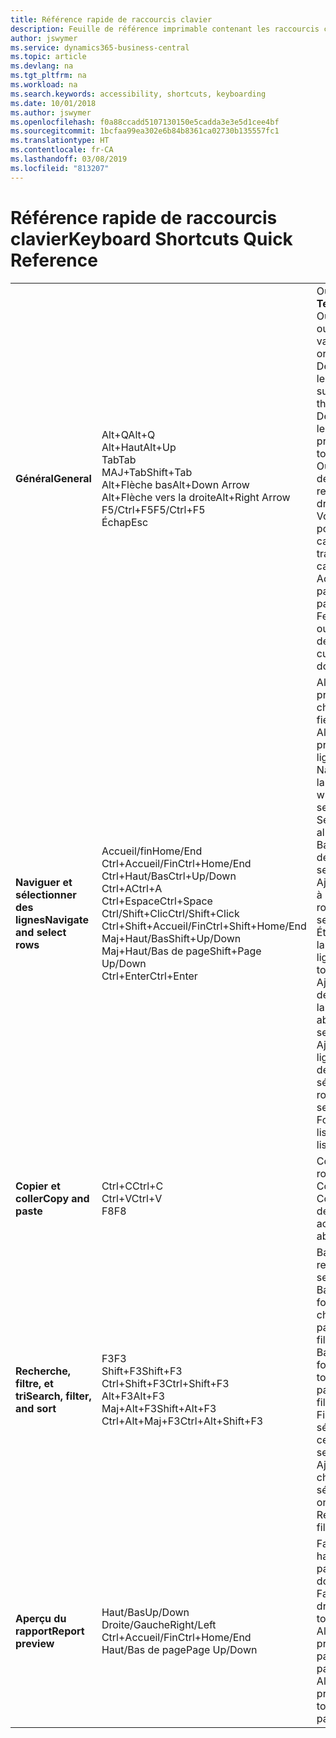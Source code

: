 ```yaml
---
title: Référence rapide de raccourcis clavier
description: Feuille de référence imprimable contenant les raccourcis clavier les plus populaires.
author: jswymer
ms.service: dynamics365-business-central
ms.topic: article
ms.devlang: na
ms.tgt_pltfrm: na
ms.workload: na
ms.search.keywords: accessibility, shortcuts, keyboarding
ms.date: 10/01/2018
ms.author: jswymer
ms.openlocfilehash: f0a88ccadd5107130150e5cadda3e3e5d1cee4bf
ms.sourcegitcommit: 1bcfaa99ea302e6b84b8361ca02730b135557fc1
ms.translationtype: HT
ms.contentlocale: fr-CA
ms.lasthandoff: 03/08/2019
ms.locfileid: "813207"
---
```

# <a name="keyboard-shortcuts-quick-reference"></a><span data-ttu-id="2a385-103">Référence rapide de raccourcis clavier</span><span class="sxs-lookup"><span data-stu-id="2a385-103">Keyboard Shortcuts Quick Reference</span></span>

||||  
|----------------|-----------|----------------|
|<span data-ttu-id="2a385-104">**Général**</span><span class="sxs-lookup"><span data-stu-id="2a385-104">**General**</span></span>|<span data-ttu-id="2a385-105">Alt+Q</span><span class="sxs-lookup"><span data-stu-id="2a385-105">Alt+Q</span></span><br /><span data-ttu-id="2a385-106">Alt+Haut</span><span class="sxs-lookup"><span data-stu-id="2a385-106">Alt+Up</span></span><br /><span data-ttu-id="2a385-107">Tab</span><span class="sxs-lookup"><span data-stu-id="2a385-107">Tab</span></span><br /><span data-ttu-id="2a385-108">MAJ+Tab</span><span class="sxs-lookup"><span data-stu-id="2a385-108">Shift+Tab</span></span><br /><span data-ttu-id="2a385-109">Alt+Flèche bas</span><span class="sxs-lookup"><span data-stu-id="2a385-109">Alt+Down Arrow</span></span><br /><span data-ttu-id="2a385-110">Alt+Flèche vers la droite</span><span class="sxs-lookup"><span data-stu-id="2a385-110">Alt+Right Arrow</span></span><br /><span data-ttu-id="2a385-111">F5/Ctrl+F5</span><span class="sxs-lookup"><span data-stu-id="2a385-111">F5/Ctrl+F5</span></span><br /><span data-ttu-id="2a385-112">Échap</span><span class="sxs-lookup"><span data-stu-id="2a385-112">Esc</span></span>|<span data-ttu-id="2a385-113">Ouvrir **Dites-moi**</span><span class="sxs-lookup"><span data-stu-id="2a385-113">Open **Tell me**</span></span><br /><span data-ttu-id="2a385-114">Ouvrir une info-bulle ou une erreur de validation</span><span class="sxs-lookup"><span data-stu-id="2a385-114">Open tooltip or validation error</span></span><br /><span data-ttu-id="2a385-115">Déplacer le focus sur le contrôle suivant</span><span class="sxs-lookup"><span data-stu-id="2a385-115">Move focus to the next control</span></span><br /><span data-ttu-id="2a385-116">Déplacer le focus sur le contrôle précédent</span><span class="sxs-lookup"><span data-stu-id="2a385-116">Move focus to the previous control</span></span><br /><span data-ttu-id="2a385-117">Ouvrir un menu déroulant ou une recherche</span><span class="sxs-lookup"><span data-stu-id="2a385-117">Open a drop-down or look up</span></span><br /><span data-ttu-id="2a385-118">Voir les transactions pour la valeur calculée</span><span class="sxs-lookup"><span data-stu-id="2a385-118">See the transactions for calculated value</span></span><br /><span data-ttu-id="2a385-119">Actualiser/recharger la page</span><span class="sxs-lookup"><span data-stu-id="2a385-119">Refresh/reload page</span></span><br /><span data-ttu-id="2a385-120">Fermer la page actuelle ou la liste déroulante.</span><span class="sxs-lookup"><span data-stu-id="2a385-120">Close the current page or drop-down.</span></span>|
|<span data-ttu-id="2a385-121">**Naviguer et sélectionner des lignes**</span><span class="sxs-lookup"><span data-stu-id="2a385-121">**Navigate and select rows**</span></span>| <span data-ttu-id="2a385-122">Accueil/fin</span><span class="sxs-lookup"><span data-stu-id="2a385-122">Home/End</span></span><br /><span data-ttu-id="2a385-123">Ctrl+Accueil/Fin</span><span class="sxs-lookup"><span data-stu-id="2a385-123">Ctrl+Home/End</span></span> <br /><span data-ttu-id="2a385-124">Ctrl+Haut/Bas</span><span class="sxs-lookup"><span data-stu-id="2a385-124">Ctrl+Up/Down</span></span><br /><span data-ttu-id="2a385-125">Ctrl+A</span><span class="sxs-lookup"><span data-stu-id="2a385-125">Ctrl+A</span></span> <br /><span data-ttu-id="2a385-126">Ctrl+Espace</span><span class="sxs-lookup"><span data-stu-id="2a385-126">Ctrl+Space</span></span><br /><span data-ttu-id="2a385-127">Ctrl/Shift+Clic</span><span class="sxs-lookup"><span data-stu-id="2a385-127">Ctrl/Shift+Click</span></span><br /><span data-ttu-id="2a385-128">Ctrl+Shift+Accueil/Fin</span><span class="sxs-lookup"><span data-stu-id="2a385-128">Ctrl+Shift+Home/End</span></span><br /><span data-ttu-id="2a385-129">Maj+Haut/Bas</span><span class="sxs-lookup"><span data-stu-id="2a385-129">Shift+Up/Down</span></span><br /><span data-ttu-id="2a385-130">Maj+Haut/Bas de page</span><span class="sxs-lookup"><span data-stu-id="2a385-130">Shift+Page Up/Down</span></span><br /><span data-ttu-id="2a385-131">Ctrl+Enter</span><span class="sxs-lookup"><span data-stu-id="2a385-131">Ctrl+Enter</span></span>| <span data-ttu-id="2a385-132">Aller au premier/dernier champ</span><span class="sxs-lookup"><span data-stu-id="2a385-132">Go to first/last field</span></span><br /><span data-ttu-id="2a385-133">Aller à la première/dernière ligne</span><span class="sxs-lookup"><span data-stu-id="2a385-133">Go to first/last row</span></span><br /><span data-ttu-id="2a385-134">Naviguer sans perdre la sélection</span><span class="sxs-lookup"><span data-stu-id="2a385-134">Navigate without losing selection</span></span><br /><span data-ttu-id="2a385-135">Sélectionner tout</span><span class="sxs-lookup"><span data-stu-id="2a385-135">Select all</span></span><br /><span data-ttu-id="2a385-136">Basculer la sélection de ligne</span><span class="sxs-lookup"><span data-stu-id="2a385-136">Toggle row selection</span></span><br /> <span data-ttu-id="2a385-137">Ajoutez la ou les lignes à la sélection</span><span class="sxs-lookup"><span data-stu-id="2a385-137">Add the row/rows to the selection</span></span><br /><span data-ttu-id="2a385-138">Étendre la sélection à la première/dernière ligne</span><span class="sxs-lookup"><span data-stu-id="2a385-138">Extend selection to first/last row</span></span><br /><span data-ttu-id="2a385-139">Ajouter une ligne au-dessus/au dessous de la sélection</span><span class="sxs-lookup"><span data-stu-id="2a385-139">Add row above/below to selection</span></span><br /><span data-ttu-id="2a385-140">Ajouter toutes les lignes visibles au-dessus/dessous de la sélection</span><span class="sxs-lookup"><span data-stu-id="2a385-140">Add all visible rows above/below to selection</span></span><br /><span data-ttu-id="2a385-141">Focus hors de la liste</span><span class="sxs-lookup"><span data-stu-id="2a385-141">Focus out of the list</span></span>|
|<span data-ttu-id="2a385-142">**Copier et coller**</span><span class="sxs-lookup"><span data-stu-id="2a385-142">**Copy and paste**</span></span>|<span data-ttu-id="2a385-143">Ctrl+C</span><span class="sxs-lookup"><span data-stu-id="2a385-143">Ctrl+C</span></span><br /><span data-ttu-id="2a385-144">Ctrl+V</span><span class="sxs-lookup"><span data-stu-id="2a385-144">Ctrl+V</span></span><br /><span data-ttu-id="2a385-145">F8</span><span class="sxs-lookup"><span data-stu-id="2a385-145">F8</span></span>|<span data-ttu-id="2a385-146">Copier les lignes</span><span class="sxs-lookup"><span data-stu-id="2a385-146">Copy rows</span></span><br /><span data-ttu-id="2a385-147">Coller lignes</span><span class="sxs-lookup"><span data-stu-id="2a385-147">Paste rows</span></span><br /><span data-ttu-id="2a385-148">Copier le champ au-dessus dans la ligne actuelle</span><span class="sxs-lookup"><span data-stu-id="2a385-148">Copy field above into current row</span></span>|
|<span data-ttu-id="2a385-149">**Recherche, filtre, et tri**</span><span class="sxs-lookup"><span data-stu-id="2a385-149">**Search, filter, and sort**</span></span>|<span data-ttu-id="2a385-150">F3</span><span class="sxs-lookup"><span data-stu-id="2a385-150">F3</span></span><br /><span data-ttu-id="2a385-151">Shift+F3</span><span class="sxs-lookup"><span data-stu-id="2a385-151">Shift+F3</span></span><br /><span data-ttu-id="2a385-152">Ctrl+Shift+F3</span><span class="sxs-lookup"><span data-stu-id="2a385-152">Ctrl+Shift+F3</span></span><br /><span data-ttu-id="2a385-153">Alt+F3</span><span class="sxs-lookup"><span data-stu-id="2a385-153">Alt+F3</span></span><br /><span data-ttu-id="2a385-154">Maj+Alt+F3</span><span class="sxs-lookup"><span data-stu-id="2a385-154">Shift+Alt+F3</span></span><br /><span data-ttu-id="2a385-155">Ctrl+Alt+Maj+F3</span><span class="sxs-lookup"><span data-stu-id="2a385-155">Ctrl+Alt+Shift+F3</span></span>|<span data-ttu-id="2a385-156">Basculer la recherche</span><span class="sxs-lookup"><span data-stu-id="2a385-156">Toggle search</span></span><br /><span data-ttu-id="2a385-157">Basculer le volet Filtre ; focus sur les filtres de champ</span><span class="sxs-lookup"><span data-stu-id="2a385-157">Toggle filter pane; focus on field filters</span></span><br /><span data-ttu-id="2a385-158">Basculer le volet Filtre ; focus sur les filtres de totaux</span><span class="sxs-lookup"><span data-stu-id="2a385-158">Toggle filter pane; focus on totals filters</span></span><br /><span data-ttu-id="2a385-159">Filtrer la valeur sélectionnée de cellules</span><span class="sxs-lookup"><span data-stu-id="2a385-159">Filter on selected cell value</span></span><br /><span data-ttu-id="2a385-160">Ajouter un filtre au champ sélectionnée</span><span class="sxs-lookup"><span data-stu-id="2a385-160">Add filter on selected field</span></span><br /><span data-ttu-id="2a385-161">Réinitialiser les filtres</span><span class="sxs-lookup"><span data-stu-id="2a385-161">Reset filters</span></span>|
|<span data-ttu-id="2a385-162">**Aperçu du rapport**</span><span class="sxs-lookup"><span data-stu-id="2a385-162">**Report preview**</span></span>|<span data-ttu-id="2a385-163">Haut/Bas</span><span class="sxs-lookup"><span data-stu-id="2a385-163">Up/Down</span></span><br /><span data-ttu-id="2a385-164">Droite/Gauche</span><span class="sxs-lookup"><span data-stu-id="2a385-164">Right/Left</span></span><br /><span data-ttu-id="2a385-165">Ctrl+Accueil/Fin</span><span class="sxs-lookup"><span data-stu-id="2a385-165">Ctrl+Home/End</span></span><br /><span data-ttu-id="2a385-166">Haut/Bas de page</span><span class="sxs-lookup"><span data-stu-id="2a385-166">Page Up/Down</span></span>|<span data-ttu-id="2a385-167">Faire défiler vers le haut et le bas de la page</span><span class="sxs-lookup"><span data-stu-id="2a385-167">Scroll up and down the page</span></span><br /><span data-ttu-id="2a385-168">Faire défiler vers la droite/la gauche</span><span class="sxs-lookup"><span data-stu-id="2a385-168">Scroll to the right/left</span></span> <br /><span data-ttu-id="2a385-169">Aller à la première/dernière page</span><span class="sxs-lookup"><span data-stu-id="2a385-169">Go to the first/last page</span></span><br /><span data-ttu-id="2a385-170">Aller à la page précédente/suivante</span><span class="sxs-lookup"><span data-stu-id="2a385-170">Go to the previous/next page</span></span>|
